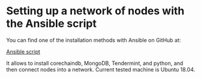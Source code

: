 # Setting up a network of nodes with the Ansible script 

You can find one of the installation methods with Ansible on GitHub at:

[Ansible script](https://github.com/corechaindb/corechaindb-node-ansible)

It allows to install corechaindb, MongoDB, Tendermint, and python, and then connect nodes into a network. Current tested machine is Ubuntu 18.04. 